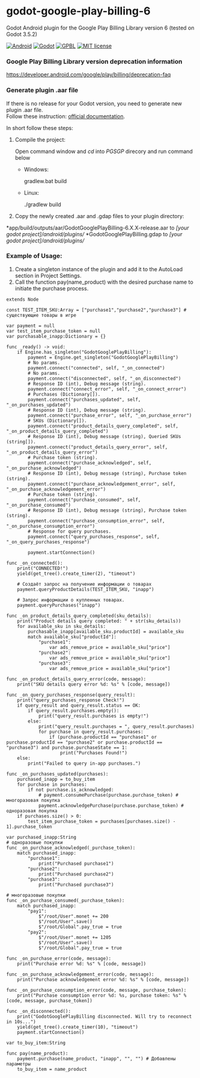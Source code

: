# godot-google-play-billing-6
Godot Android plugin for the Google Play Billing Library version 6 (tested on Godot 3.5.2)

[![Android](https://img.shields.io/badge/Platform-Android-brightgreen.svg)](https://developer.android.com)
[![Godot](https://img.shields.io/badge/Godot%20Engine-3.5.2-blue.svg)](https://github.com/godotengine/godot/)
[![GPBL](https://img.shields.io/badge/Google%20Play%20Billing%20Library-6.2.1-green.svg)](https://developer.android.com/google/play/billing/integrate)
[![MIT license](https://img.shields.io/badge/License-MIT-yellowgreen.svg)](https://lbesson.mit-license.org/)

### Google Play Billing Library version deprecation information
https://developer.android.com/google/play/billing/deprecation-faq

### Generate plugin .aar file
If there is no release for your Godot version, you need to generate new plugin .aar file.  
Follow these instruction: [ official documentation](https://docs.godotengine.org/en/stable/tutorials/plugins/android/android_plugin.html "documentation").

In short follow these steps:

1. Compile the project:

	Open command window and *cd* into *PGSGP* direcory and run command below
	
	* Windows:
	
		gradlew.bat build
		
	* Linux:
	
		./gradlew build
	
2. Copy the newly created .aar and .gdap files to your plugin directory:

*app/build/outputs/aar/GodotGooglePlayBilling-6.X.X-release.aar to *[your godot project]/android/plugins/*
*GodotGooglePlayBilling.gdap to *[your godot project]/android/plugins/*

### Example of Usage:
1. Create a singleton instance of the plugin and add it to the AutoLoad section in Project Settings.
2. Call the function pay(name_product) with the desired purchase name to initiate the purchase process.

```
extends Node

const TEST_ITEM_SKU:Array = ["purchase1","purchase2","purchase3"] # существующие товары в игре

var payment = null
var test_item_purchase_token = null
var purchasable_inapp:Dictionary = {}

func _ready() -> void:
	if Engine.has_singleton("GodotGooglePlayBilling"):
		payment = Engine.get_singleton("GodotGooglePlayBilling")
		# No params.
		payment.connect("connected", self, "_on_connected")
		# No params.
		payment.connect("disconnected", self, "_on_disconnected")
		# Response ID (int), Debug message (string).
		payment.connect("connect_error", self, "_on_connect_error")
		# Purchases (Dictionary[]).
		payment.connect("purchases_updated", self, "_on_purchases_updated")
		# Response ID (int), Debug message (string).
		payment.connect("purchase_error", self, "_on_purchase_error")
		# SKUs (Dictionary[]).
		payment.connect("product_details_query_completed", self, "_on_product_details_query_completed")
		# Response ID (int), Debug message (string), Queried SKUs (string[]).
		payment.connect("product_details_query_error", self, "_on_product_details_query_error")
		# Purchase token (string).
		payment.connect("purchase_acknowledged", self, "_on_purchase_acknowledged")
		# Response ID (int), Debug message (string), Purchase token (string).
		payment.connect("purchase_acknowledgement_error", self, "_on_purchase_acknowledgement_error")
		# Purchase token (string).
		payment.connect("purchase_consumed", self, "_on_purchase_consumed")
		# Response ID (int), Debug message (string), Purchase token (string).
		payment.connect("purchase_consumption_error", self, "_on_purchase_consumption_error")
		# Response for query purchases.
		payment.connect("query_purchases_response", self, "_on_query_purchases_response")

		payment.startConnection()

func _on_connected():
	print("CONNECTED!")
	yield(get_tree().create_timer(2), "timeout")

	# Создаёт запрос на получение информации о товарах
	payment.queryProductDetails(TEST_ITEM_SKU, "inapp")

	# Запрос информации о купленных товарах.
	payment.queryPurchases("inapp")

func _on_product_details_query_completed(sku_details):
	print("Product details query completed: " + str(sku_details))
	for available_sku in sku_details:
		purchasable_inapp[available_sku.productId] = available_sku
		match available_sku["productId"]:
			"purchase1":
				var ads_remove_price = available_sku["price"]
			"purchase2":
				var ads_remove_price = available_sku["price"]
			"purchase3":
				var ads_remove_price = available_sku["price"]

func _on_product_details_query_error(code, message):
	print("SKU details query error %d: %s" % [code, message])

func _on_query_purchases_response(query_result):
	print("query_purchases_response Check!")
	if query_result and query_result.status == OK:
		if query_result.purchases.empty():
			print("query_result.purchases is empty!")
		else:
			print("query_result.purchases = ", query_result.purchases)
			for purchase in query_result.purchases:
				if (purchase.productId == "purchase1" or purchase.productId == "purchase2" or purchase.productId == "purchase3") and purchase.purchaseState == 1:
					print("Purchases Found!")
	else:
		print("Failed to query in-app purchases.")

func _on_purchases_updated(purchases):
	purchased_inapp = to_buy_item
	for purchase in purchases:
		if not purchase.is_acknowledged:
			# payment.consumePurchase(purchase.purchase_token) # многоразовая покупка
			payment.acknowledgePurchase(purchase.purchase_token) # одноразовая покупка
	if purchases.size() > 0:
		test_item_purchase_token = purchases[purchases.size() - 1].purchase_token

var purchased_inapp:String
# одноразовые покупки
func _on_purchase_acknowledged(_purchase_token):
	match purchased_inapp:
		"purchase1":
			print("Purchased purchase1")
		"purchase2":
			print("Purchased purchase2")
		"purchase3":
			print("Purchased purchase3")

# многоразовые покупки
func _on_purchase_consumed(_purchase_token):
	match purchased_inapp:
		"pay1":
			$"/root/User".monet += 200
			$"/root/User".save()
			$"/root/Global".pay_true = true
		"pay2":
			$"/root/User".monet += 1205
			$"/root/User".save()
			$"/root/Global".pay_true = true

func _on_purchase_error(code, message):
	print("Purchase error %d: %s" % [code, message])

func _on_purchase_acknowledgement_error(code, message):
	print("Purchase acknowledgement error %d: %s" % [code, message])

func _on_purchase_consumption_error(code, message, purchase_token):
	print("Purchase consumption error %d: %s, purchase token: %s" % [code, message, purchase_token])

func _on_disconnected():
	print("GodotGooglePlayBilling disconnected. Will try to reconnect in 10s...")
	yield(get_tree().create_timer(10), "timeout")
	payment.startConnection()

var to_buy_item:String

func pay(name_product):
	payment.purchase(name_product, "inapp", "", "") # Добавлены параметры
	to_buy_item = name_product
```
